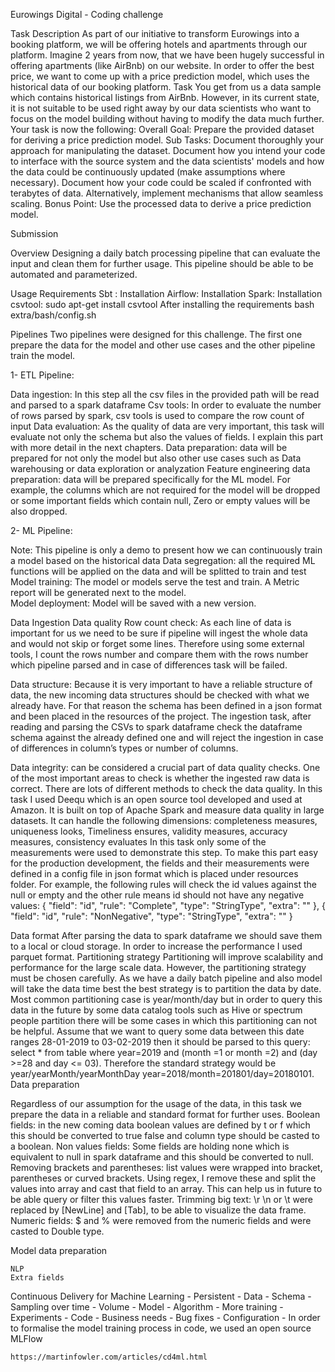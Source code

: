 Eurowings Digital - Coding challenge

Task Description
As part of our initiative to transform Eurowings into a booking platform, we will be offering hotels and apartments through our platform. Imagine 2 years from now, that we have been hugely successful in offering apartments (like AirBnb) on our website. In order to offer the best price, we want to come up with a price prediction model, which uses the historical data of our booking platform.
Task
You get from us a data sample which contains historical listings from AirBnb. However, in its current state, it is not suitable to be used right away by our data scientists who want to focus on the model building without having to modify the data much further. Your task is now the following:
Overall Goal: Prepare the provided dataset for deriving a price prediction model.
Sub Tasks:
Document thoroughly your approach for manipulating the dataset.
Document how you intend your code to interface with the source system and the data scientists' models and how the data could be continuously updated (make assumptions where necessary).
Document how your code could be scaled if confronted with terabytes of data. Alternatively, implement mechanisms that allow seamless scaling.
Bonus Point:
Use the processed data to derive a price prediction model.

Submission


Overview
Designing a daily batch processing pipeline that can evaluate the input and clean them for further usage. This pipeline should be able to be automated and parameterized. 

Usage
Requirements
Sbt : Installation
Airflow: Installation
Spark: Installation
csvtool: sudo apt-get install csvtool
After installing the requirements
bash extra/bash/config.sh


Pipelines
Two pipelines were designed for this challenge. The first one prepare the data for the model and other use cases and the other pipeline train the model.

1- ETL Pipeline: 



Data ingestion: In this step all the csv files in the provided path will be read and parsed to a spark dataframe
Csv tools: In order to evaluate the number of rows parsed by spark, csv tools is used to compare the row count of input 
Data evaluation: As the quality of data are very important, this task will evaluate not only the schema but also the values of fields. I explain this part with more detail in the next chapters.
Data preparation: data will be prepared for not only the model but also other use cases such as Data warehousing or data exploration or analyzation 
Feature engineering data preparation: data will be prepared specifically for the ML model. For example, the columns which are not required for the model will be dropped or some important fields which contain null, Zero or empty values will be also dropped.  




2- ML Pipeline:


Note: This pipeline is only a demo to present how we can continuously train a model based on the historical data
Data segregation: all the required ML functions will be applied on the data and will be splitted to train and test
Model training: The model or models serve the test and train. A Metric report will be generated next to the model.  
Model deployment: Model will be saved with a new version.  














Data Ingestion
Data quality
Row count check: As each line of data is important for us we need to be sure if pipeline will ingest the whole data and would not skip or forget some lines. Therefore using some external tools, I count the rows number and compare them with the rows number which pipeline parsed and in case of differences task will be failed.

Data structure: Because it is very important to have a reliable structure of data, the new incoming data structures should be checked with what we already have. For that reason the schema has been defined in a json format and been placed in the resources of the project. The ingestion task,  after reading and parsing the CSVs to spark dataframe check the dataframe schema against the already defined one and will reject the ingestion in case of differences in column’s types or number of columns.

Data integrity: can be considered a crucial part of data quality checks. One of the most important areas to check is whether the ingested raw data is correct. 
There are lots of different methods to check the data quality. In this task I used Deequ which is an open source tool developed and used at Amazon. It is built on top of Apache Spark  and measure data quality in large datasets. It can handle the following dimensions: completeness measures, uniqueness looks, Timeliness ensures, validity measures, accuracy measures, consistency evaluates
In this task only some of the measurements were used to demonstrate this step. To make this part easy for the production development, the fields and their measurements were defined in a config file in json format which is placed under resources folder. For example, the following rules will check the id values against the null or empty and the other rule means id should not have any negative values:
{ "field": "id", "rule": "Complete", "type": "StringType", "extra": ""    },
{ "field": "id", "rule": "NonNegative", "type": "StringType", "extra": ""    }

Data format
After parsing the data to spark dataframe we should save them to a local or cloud storage. In order to increase the performance I used parquet format. 
Partitioning strategy
Partitioning will improve scalability and performance for the large scale data. However, the partitioning strategy must be chosen carefully. As we have a daily batch pipeline and also model will take the data time best the best strategy is to partition the data by date. Most common partitioning case is year/month/day but in order to query this data in the future by some data catalog tools such as Hive or spectrum people partition there will be some cases in which this partitioning can not be helpful. Assume that we want to query some data between this date ranges 28-01-2019 to 03-02-2019 then it should be parsed to this query: select * from table where year=2019 and (month =1 or month =2) and (day >=28 and day <= 03). Therefore the standard strategy would be year/yearMonth/yearMonthDay  year=2018/month=201801/day=20180101.
Data preparation

Regardless of our assumption for the usage of the data, in this task we prepare the data in a reliable and standard format for further uses. 
Boolean fields: in the new coming data boolean values are defined by t or f which this should be converted to true false and column type should be casted to a boolean.
Non values fields: Some fields are holding none which is equivalent to null in spark dataframe and this should be converted to null.
Removing brackets and parentheses: list values were wrapped into bracket, parentheses or curved brackets. Using regex, I remove these and split the values into array and cast that field to an array. This can help us in future to be able query or filter this values faster.
Trimming big text: \r \n or \t were replaced by [NewLine] and [Tab], to be able to visualize the data frame.
Numeric fields: $ and % were removed from the numeric fields and were casted to Double type.
 
Model data preparation

	NLP
	Extra fields



Continuous Delivery for Machine Learning
	- Persistent
	- Data
		- Schema
		- Sampling over time
		- Volume
	- Model
		- Algorithm
		- More training
		- Experiments
	- Code
		- Business needs
		- Bug fixes
		- Configuration
	- In order to formalise the model training process in code, we used an open source MLFlow
	

	https://martinfowler.com/articles/cd4ml.html

